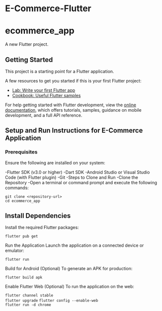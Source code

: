 
# E-Commerce-Flutter
# ecommerce_app

A new Flutter project.

## Getting Started

This project is a starting point for a Flutter application.

A few resources to get you started if this is your first Flutter project:

- [Lab: Write your first Flutter app](https://docs.flutter.dev/get-started/codelab)
- [Cookbook: Useful Flutter samples](https://docs.flutter.dev/cookbook)

For help getting started with Flutter development, view the
[online documentation](https://docs.flutter.dev/), which offers tutorials,
samples, guidance on mobile development, and a full API reference.
## Setup and Run Instructions for E-Commerce Application
### Prerequisites
Ensure the following are installed on your system:

-Flutter SDK (v3.0 or higher)
-Dart SDK
-Android Studio or Visual Studio Code (with Flutter plugin)
-Git
-Steps to Clone and Run
-Clone the Repository
-Open a terminal or command prompt and execute the following commands:


`git clone <repository-url>`  
`cd ecommerce_app`

## Install Dependencies

Install the required Flutter packages:

`flutter pub get`

Run the Application
Launch the application on a connected device or emulator:

`flutter run`

Build for Android (Optional)
To generate an APK for production:

`flutter build apk`  

Enable Flutter Web (Optional)
To run the application on the web:

`flutter channel stable`  
`flutter upgrade`
`flutter config --enable-web`  
`flutter run -d chrome`  
